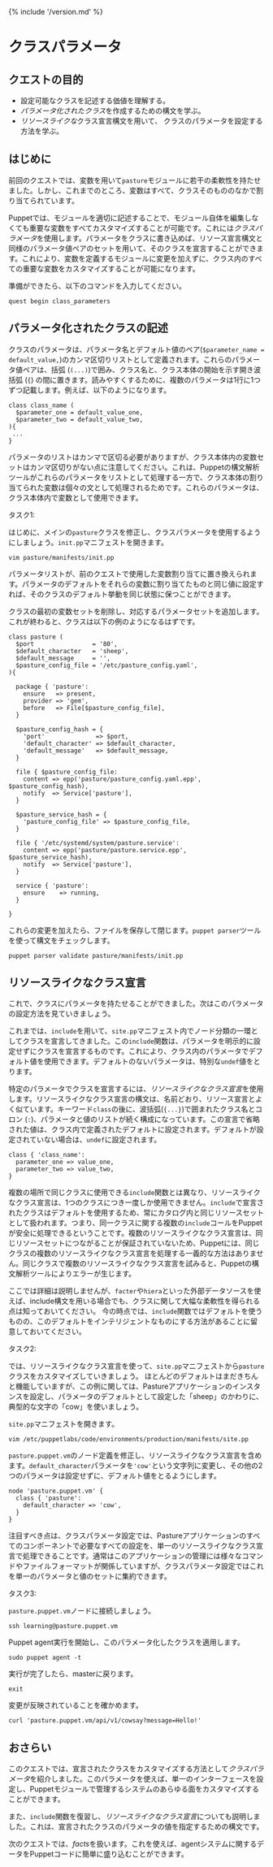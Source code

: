 {% include '/version.md' %}

# クラスパラメータ

## クエストの目的

- 設定可能なクラスを記述する価値を理解する。
- *パラメータ化されたクラス*を作成するための構文を学ぶ。
- *リソースライクな*クラス宣言構文を用いて、
  クラスのパラメータを設定する方法を学ぶ。

## はじめに

前回のクエストでは、変数を用いて`pasture`モジュールに若干の柔軟性を持たせました。しかし、これまでのところ、変数はすべて、クラスそのもののなかで割り当てられています。

Puppetでは、モジュールを適切に記述することで、モジュール自体を編集しなくても重要な変数をすべてカスタマイズすることが可能です。これには*クラスパラメータ*を使用します。パラメータをクラスに書き込めば、リソース宣言構文と同様のパラメータ値ペアのセットを用いて、そのクラスを宣言することができます。これにより、変数を定義するモジュールに変更を加えずに、クラス内のすべての重要な変数をカスタマイズすることが可能になります。

準備ができたら、以下のコマンドを入力してください。

    quest begin class_parameters

## パラメータ化されたクラスの記述

クラスのパラメータは、パラメータ名とデフォルト値のペア(`$parameter_name = default_value,`)のカンマ区切りリストとして定義されます。これらのパラメータ値ペアは、括弧 (`(...)`)で囲み、クラス名と、クラス本体の開始を示す開き波括弧 (`{`) の間に置きます。読みやすくするために、複数のパラメータは1行に1つずつ記載します。例えば、以下のようになります。

```puppet
class class_name (
  $parameter_one = default_value_one,
  $parameter_two = default_value_two,
){
 ...
}
```

パラメータのリストはカンマで区切る必要がありますが、クラス本体内の変数セットはカンマ区切りがない点に注意してください。これは、Puppetの構文解析ツールがこれらのパラメータをリストとして処理する一方で、クラス本体の割り当てられた変数は個々の文として処理されるためです。これらのパラメータは、クラス本体内で変数として使用できます。

<div class = "lvm-task-number"><p>タスク1:</p></div>

はじめに、メインの`pasture`クラスを修正し、クラスパラメータを使用するようにしましょう。`init.pp`マニフェストを開きます。

    vim pasture/manifests/init.pp

パラメータリストが、前のクエストで使用した変数割り当てに置き換えられます。パラメータのデフォルトをそれらの変数に割り当てたものと同じ値に設定すれば、そのクラスのデフォルト挙動を同じ状態に保つことができます。

クラスの最初の変数セットを削除し、対応するパラメータセットを追加します。これが終わると、クラスは以下の例のようになるはずです。

```puppet
class pasture (
  $port                = '80',
  $default_character   = 'sheep',
  $default_message     = '',
  $pasture_config_file = '/etc/pasture_config.yaml',
){

  package { 'pasture':
    ensure   => present,
    provider => 'gem',
    before   => File[$pasture_config_file],
  }

  $pasture_config_hash = {
    'port'              => $port,
    'default_character' => $default_character,
    'default_message'   => $default_message,
  }

  file { $pasture_config_file:
    content => epp('pasture/pasture_config.yaml.epp', $pasture_config_hash),
    notify  => Service['pasture'],
  }

  $pasture_service_hash = {
    'pasture_config_file' => $pasture_config_file,
  }

  file { '/etc/systemd/system/pasture.service':
    content => epp('pasture/pasture.service.epp', $pasture_service_hash),
    notify  => Service['pasture'],
  }

  service { 'pasture':
    ensure    => running,
  }

}
```

これらの変更を加えたら、ファイルを保存して閉じます。`puppet parser`ツールを使って構文をチェックします。

    puppet parser validate pasture/manifests/init.pp

## リソースライクなクラス宣言

これで、クラスにパラメータを持たせることができました。次はこのパラメータの設定方法を見ていきましょう。

これまでは、`include`を用いて、`site.pp`マニフェスト内でノード分類の一環としてクラスを宣言してきました。この`include`関数は、パラメータを明示的に設定せずにクラスを宣言するものです。これにより、クラス内のパラメータでデフォルト値を使用できます。デフォルトのないパラメータは、特別な`undef`値をとります。

特定のパラメータでクラスを宣言するには、*リソースライクなクラス宣言*を使用します。リソースライクなクラス宣言の構文は、名前どおり、リソース宣言とよく似ています。キーワード`class`の後に、波括弧(`{...}`)で囲まれたクラス名とコロン (`:`)、パラメータと値のリストが続く構成になっています。この宣言で省略された値は、クラス内で定義されたデフォルトに設定されます。デフォルトが設定されていない場合は、`undef`に設定されます。

```puppet
class { 'class_name':
  parameter_one => value_one,
  parameter_two => value_two,
}
```

複数の場所で同じクラスに使用できる`include`関数とは異なり、リソースライクなクラス宣言は、1つのクラスにつき一度しか使用できません。`include`で宣言されたクラスはデフォルトを使用するため、常にカタログ内と同じリソースセットとして扱われます。つまり、同一クラスに関する複数の`include`コールをPuppetが安全に処理できるということです。複数のリソースライクなクラス宣言は、同じリソースセットにつながることが保証されていないため、Puppetには、同じクラスの複数のリソースライクなクラス宣言を処理する一義的な方法はありません。同じクラスで複数のリソースライクなクラス宣言を試みると、Puppetの構文解析ツールによりエラーが生じます。

ここでは詳細は説明しませんが、`facter`や`hiera`といった外部データソースを使えば、include構文を用いる場合でも、クラスに関して大幅な柔軟性を得られる点は知っておいてください。 今の時点では、`include`関数ではデフォルトを使うものの、このデフォルトをインテリジェントなものにする方法があることに留意しておいてください。

<div class = "lvm-task-number"><p>タスク2:</p></div>

では、リソースライクなクラス宣言を使って、`site.pp`マニフェストから`pasture`クラスをカスタマイズしていきましょう。 ほとんどのデフォルトはまだきちんと機能していますが、この例に関しては、Pastureアプリケーションのインスタンスを設定し、パラメータのデフォルトとして設定した「sheep」のかわりに、典型的な文字の「cow」を使いましょう。

`site.pp`マニフェストを開きます。

    vim /etc/puppetlabs/code/environments/production/manifests/site.pp

`pasture.puppet.vm`のノード定義を修正し、リソースライクなクラス宣言を含めます。`default_character`パラメータを`'cow'`という文字列に変更し、その他の2つのパラメータは設定せずに、デフォルト値をとるようにします。

```puppet
node 'pasture.puppet.vm' {
  class { 'pasture':
    default_character => 'cow',
  }
}
```

注目すべき点は、クラスパラメータ設定では、Pastureアプリケーションのすべてのコンポーネントで必要なすべての設定を、単一のリソースライクなクラス宣言で処理できることです。通常はこのアプリケーションの管理には様々なコマンドやファイルフォーマットが関係していますが、クラスパラメータ設定ではこれを単一のパラメータと値のセットに集約できます。

<div class = "lvm-task-number"><p>タスク3:</p></div>

`pasture.puppet.vm`ノードに接続しましょう。

    ssh learning@pasture.puppet.vm

Puppet agent実行を開始し、このパラメータ化したクラスを適用します。

    sudo puppet agent -t

実行が完了したら、masterに戻ります。

    exit

変更が反映されていることを確かめます。

    curl 'pasture.puppet.vm/api/v1/cowsay?message=Hello!'

## おさらい

このクエストでは、宣言されたクラスをカスタマイズする方法として*クラスパラメータ*を紹介しました。このパラメータを使えば、単一のインターフェースを設定し、Puppetモジュールで管理するシステムのあらゆる面をカスタマイズすることができます。

また、`include`関数を復習し、*リソースライクなクラス宣言*についても説明しました。これは、宣言されたクラスのパラメータの値を指定するための構文です。

次のクエストでは、*facts*を扱います。これを使えば、agentシステムに関するデータをPuppetコードに簡単に盛り込むことができます。
